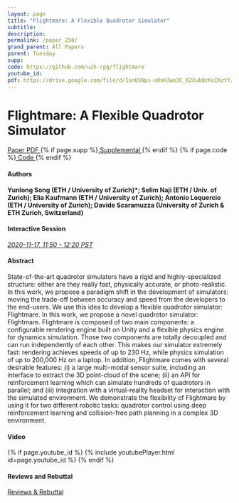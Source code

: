 ```yaml
---
layout: page
title: "Flightmare: A Flexible Quadrotor Simulator"
subtitle: 
description:
permalink: /paper_250/
grand_parent: All Papers
parent: Tuesday
supp: 
code: https://github.com/uzh-rpg/flightmare
youtube_id: 
pdf: https://drive.google.com/file/d/1snUSNps-o0nHJwo3C_62XubQzKxIKztY/view
---
```


# Flightmare: A Flexible Quadrotor Simulator

<a href="https://drive.google.com/file/d/1snUSNps-o0nHJwo3C_62XubQzKxIKztY/view" target="_blank" rel="noopener noreferrer" class="btn btn-blue"><i class="fa fa-file-text-o" aria-hidden="true"></i> Paper PDF </a> {% if page.supp %}<a href="" target="_blank" rel="noopener noreferrer" class="btn btn-green"><i class="fa fa-file-text-o" aria-hidden="true"></i> Supplemental </a>{% endif %} {% if page.code %}<a href="https://github.com/uzh-rpg/flightmare" target="_blank" rel="noopener noreferrer" class="btn"><i class="fa fa-github" aria-hidden="true"></i> Code </a>{% endif %} 

#### Authors
**Yunlong Song (ETH / University of Zurich)*; Selim  Naji  (ETH / Univ. of Zurich); Elia Kaufmann (ETH / University of Zurich); Antonio Loquercio (ETH / University of Zurich); Davide Scaramuzza (University of Zurich & ETH Zurich, Switzerland)**

#### Interactive Session
<a href="https://pheedloop.com/corl2020/virtual/?page=sessions&section=SESRP6MCR1CY0MTQG" target="_blank" rel="noopener noreferrer"><em>2020-11-17, 11:50 - 12:20 PST </em></a>

#### Abstract
State-of-the-art quadrotor simulators have a rigid and highly-specialized structure: either are they really fast, physically accurate, or photo-realistic. In this work, we propose a paradigm shift in the development of simulators: moving the trade-off between accuracy and speed from the developers to the end-users. We use this idea to develop a flexible quadrotor simulator: Flightmare. In this work, we propose a novel quadrotor simulator: Flightmare.  Flightmare is composed of two main components: a configurable rendering engine built on Unity and a flexible physics engine for dynamics simulation. Those two components are totally decoupled and can run independently of each other. This makes our simulator extremely fast: rendering achieves speeds of up to 230 Hz, while physics simulation of up to 200,000 Hz on a laptop. In addition, Flightmare comes with several desirable features: (i) a large multi-modal sensor suite, including an interface to extract the 3D point-cloud of the scene; (ii) an API for reinforcement learning which can simulate hundreds of quadrotors in parallel; and (iii) integration with a virtual-reality headset for interaction with the simulated environment. We demonstrate the flexibility of Flightmare by using it for two different robotic tasks: quadrotor control using deep reinforcement learning and collision-free path planning in a complex 3D environment.

#### Video
{% if page.youtube_id %}
{% include youtubePlayer.html id=page.youtube_id %}
{% endif %}

#### Reviews and Rebuttal
<a href="https://drive.google.com/file/d/1pq97J6IAWyPfL-2VdW32iCfncrpKCN1U/view" target="_blank" rel="noopener noreferrer" class="btn btn-purple"><i class="fa fa-pencil-square-o" aria-hidden="true"></i> Reviews & Rebuttal </a>

